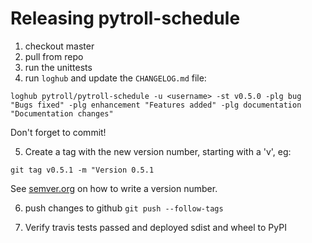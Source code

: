 # Releasing pytroll-schedule

1. checkout master
2. pull from repo
3. run the unittests
4. run `loghub` and update the `CHANGELOG.md` file:

```
loghub pytroll/pytroll-schedule -u <username> -st v0.5.0 -plg bug "Bugs fixed" -plg enhancement "Features added" -plg documentation "Documentation changes"
```

Don't forget to commit!


5. Create a tag with the new version number, starting with a 'v', eg:

```
git tag v0.5.1 -m "Version 0.5.1
```

See [semver.org](http://semver.org/) on how to write a version number.

6. push changes to github `git push --follow-tags`

7. Verify travis tests passed and deployed sdist and wheel to PyPI
